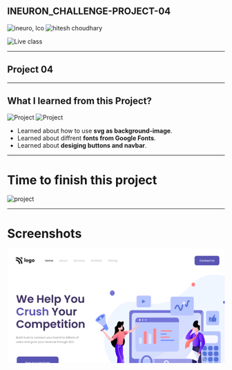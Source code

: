 
## INEURON_CHALLENGE-PROJECT-04
![ineuro, lco](https://img.shields.io/badge/iNeuron-LCO-green)
![hitesh choudhary](https://img.shields.io/badge/Hitesh%20Choudhary-Full%20Stack%20JavaScript%20Bootcamp-lightgrey)


![Live class](https://img.shields.io/badge/LIVE--CLASS-PROJECT--04-red)

---

## Project 04

---

## What I learned from this Project?
![Project](https://img.shields.io/badge/HTML-orange?style=for-the-badge&logo=appveyor)
![Project](https://img.shields.io/badge/css-green?style=for-the-badge&logo=appveyor)


- Learned about how to use **svg as background-image**.
- Learned about diffrent **fonts from Google Fonts**.
- Learned about **desiging buttons and navbar**.

---

# Time to finish this project
![project](https://img.shields.io/badge/TIME%20TO%20FINISH%20THE%20PROJECT-4%20HOUR-blue)

---
# Screenshots
![](./thumbnail.png)